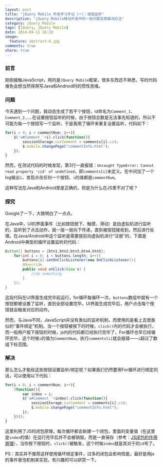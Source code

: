 ```yaml
---
layout: post
title: "jQuery Mobile 开发学习手记（一）：按钮监听"
description: "jQuery Mobile移动开发中的一些问题及其解决办法"
category: jQuery Mobile
tags: [jQuery, jQuery Mobile]
date: 2014-04-11 16:28
image:
  feature: abstract-6.jpg
comments: true
share: true
---
```


### 前言

刚刚接触JavaScript，用的是`JQuery Mobile`框架，很多东西还不熟悉，写的代码难免会想当然得用写Java和Android时的惯性思维。

### 问题

今天遇到一个问题，我动态生成了若干个按钮，id命名为`Comment_1`、`Comment_2`……在设置按钮监听的时候，由于按钮总数是无法事先知道的，所以不可能为每一个按钮写一个监听，于是我用了循环来重复设置监听，代码如下：

~~~javascript
for(i = 0; i < commentNum; i++){
	$('a#Comment_'+i).click(function(){
		sessionStorage.curComment = comments[i].cid;
		$.mobile.changePage("commentInfo.html");
	});
}
~~~

然而，在测试代码的时候发现，第3行一直报错：`Uncaught TypeError: Cannot read property 'cid' of undefined`，即`comments[i]`未定义。在中间加了一个log输出`i`，发现点击任何一个按钮，`i`的值都是`commentNum`。

这种写法在Java和Android里是正确的，但是为什么在JS里不对了呢？

### 探究

Google了一下，大致明白了一点点。

在Java中，UI的界面事件（比如按钮按下、触摸、滑动）是由虚拟机进行监听的，监听到了点击动作，就一层一层向下传递，直到被按钮接收到，然后进行处理。在Java/Android中这个监听是需要提前向虚拟机进行“注册”的，下面是Android中典型的循环设置监听的代码：

~~~java
Button[] buttons = {btn1,btn2,btn3,btn4,btn5};
	for(int i = 0; i < buttons.length; i++){
		buttons[i].setOnClickListener(new OnClickListener(){
		@Override
		public void onClick(View v) {
			//do something
		}
	});
}
~~~

这段代码在UI界面生成完毕前运行，for循环每循环一次，`buttons`数组中就有一个按钮都被设置了监听，直到全部设置完毕。UI界面生成完毕后，用户点击每个按钮就会触发对应的动作。

然而，与Java不同，JavaScript并没有类似的监听机制，而使用的是看上去很类似的“事件绑定”机制。当一个按钮被按下的时候，`click()`内的代码才会被执行，而一般用户按下按钮的时候，js内的代码都已经执行完毕了，For循环也早已经循环完毕，这个时候`i`的值为`CommentNum`，执行`comments[i]`就会报错——`i`超过了数组下标范围。

### 解决

那么怎么才能给这些按钮设置监听/绑定呢？如果我们仍然要用For循环进行绑定的话，可以使用以下代码：

~~~javascript
for(i = 0; i < commentNum; i++){
	(function(){
		var index = i;
		$('a#Comment_'+index).click(function(){
			sessionStorage.curComment = comments[i].cid;
			$.mobile.changePage("commentInfo.html");
		});
	})();
}
~~~

这里利用了JS的闭包原理，每次循环都会新建一个闭包，里面的变量值（在这里是`index`的值）在运行完毕后并不会被销毁，而是一直保存（参考：[JS闭包的作用原理](http://www.jb51.net/article/24101.htm)），当你按下按钮时，`click()`被触发，这个时候`index`就是其对于的`id`号了。

PS：其实并不推荐这样使用循环绑定事件，过多的闭包会影响性能，最好是用js的事件冒泡机制来实现，有兴趣的可以研究一下。